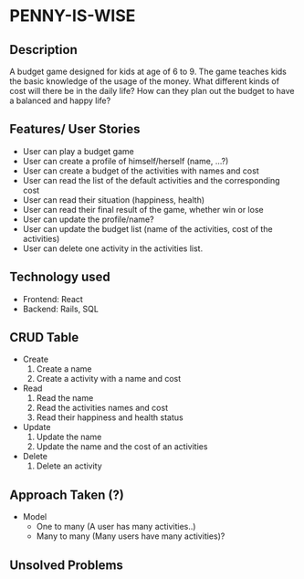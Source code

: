 # PENNY-IS-WISE

## Description

A budget game designed for kids at age of 6 to 9. The game teaches kids the basic knowledge of the usage of the money. What different kinds of cost will there be in the daily life? How can they plan out the budget to have a balanced and happy life?

## Features/ User Stories

- User can play a budget game
- User can create a profile of himself/herself (name, ...?)
- User can create a budget of the activities with names and cost
- User can read the list of the default activities and the corresponding cost
- User can read their situation (happiness, health)
- User can read their final result of the game, whether win or lose
- User can update the profile/name?
- User can update the budget list (name of the activities, cost of the activities)
- User can delete one activity in the activities list.

## Technology used

- Frontend: React
- Backend: Rails, SQL

## CRUD Table

- Create
  1. Create a name
  2. Create a activity with a name and cost
- Read
  1. Read the name
  2. Read the activities names and cost
  3. Read their happiness and health status
- Update
  1. Update the name
  2. Update the name and the cost of an activities
- Delete
  1. Delete an activity

## Approach Taken (?)

- Model
  - One to many (A user has many activities..)
  - Many to many (Many users have many activities)?

## Unsolved Problems
